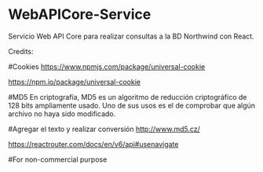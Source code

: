 # WebAPICore-Service
Servicio Web API Core para realizar consultas a la BD Northwind con React.

Credits:

#Cookies
https://www.npmjs.com/package/universal-cookie

https://npm.io/package/universal-cookie

#MD5
En criptografía, MD5 es un algoritmo de reducción criptográfico de 128 bits ampliamente usado. Uno de sus usos es el de comprobar que algún archivo no haya sido modificado.

#Agregar el texto y realizar conversión
http://www.md5.cz/

https://reactrouter.com/docs/en/v6/api#usenavigate


#For non-commercial purpose
